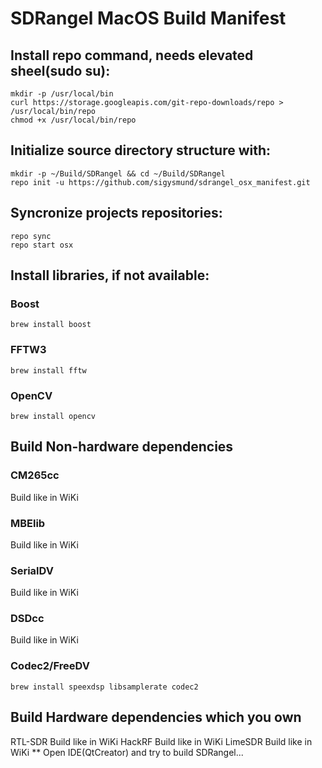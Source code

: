 # SDRangel MacOS Build Manifest

## Install repo command, needs elevated sheel(sudo su):
```
mkdir -p /usr/local/bin
curl https://storage.googleapis.com/git-repo-downloads/repo > /usr/local/bin/repo
chmod +x /usr/local/bin/repo
```

## Initialize source directory structure with:
```
mkdir -p ~/Build/SDRangel && cd ~/Build/SDRangel
repo init -u https://github.com/sigysmund/sdrangel_osx_manifest.git
```

## Syncronize projects repositories:
```
repo sync
repo start osx
```
## Install libraries, if not available:

### Boost
```
brew install boost
```

### FFTW3
```
brew install fftw
```

### OpenCV
```
brew install opencv
```

## Build Non-hardware dependencies
### CM265cc
Build like in WiKi
### MBElib
Build like in WiKi
### SerialDV
Build like in WiKi
### DSDcc
Build like in WiKi 
### Codec2/FreeDV
```
brew install speexdsp libsamplerate codec2
```

## Build Hardware dependencies which you own
RTL-SDR
Build like in WiKi 
HackRF
Build like in WiKi 
LimeSDR
Build like in WiKi 
** Open IDE(QtCreator) and try to build SDRangel...